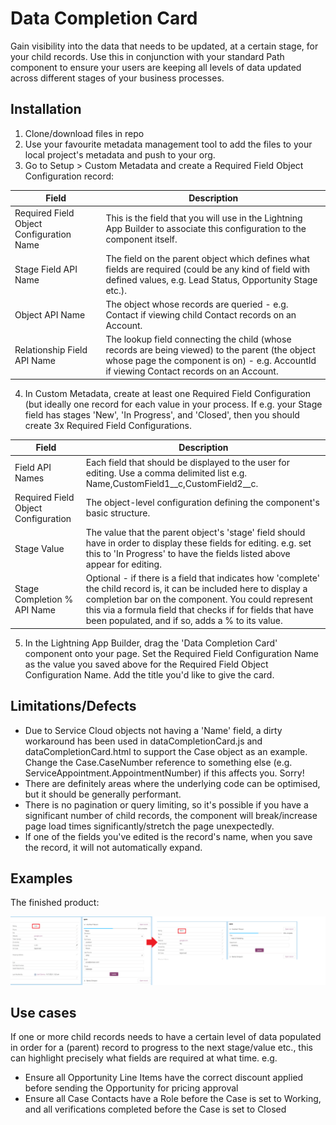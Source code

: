 # Data Completion Card
Gain visibility into the data that needs to be updated, at a certain stage, for your child records. Use this in conjunction with your standard Path component to ensure your users are keeping all levels of data updated across different stages of your business processes.

## Installation
1. Clone/download files in repo
2. Use your favourite metadata management tool to add the files to your local project's metadata and push to your org.
3. Go to Setup > Custom Metadata and create a Required Field Object Configuration record:

| Field  | Description  |
| ------------ | ------------ |
| Required Field Object Configuration Name  | This is the field that you will use in the Lightning App Builder to associate this configuration to the component itself.   |
| Stage Field API Name  | The field on the parent object which defines what fields are required (could be any kind of field with defined values, e.g. Lead Status, Opportunity Stage etc.).   |
| Object API Name | The object whose records are queried - e.g. Contact if viewing child Contact records on an Account.  | 
| Relationship Field API Name  | The lookup field connecting the child (whose records are being viewed) to the parent (the object whose page the component is on) - e.g. AccountId if viewing Contact records on an Account. |

4. In Custom Metadata, create at least one Required Field Configuration (but ideally one record for each value in your process. If e.g. your Stage field has stages 'New', 'In Progress', and 'Closed', then you should create 3x Required Field Configurations.

| Field  | Description  |
| ------------ | ------------ |
| Field API Names  | Each field that should be displayed to the user for editing. Use a comma delimited list e.g. Name,CustomField1__c,CustomField2__c.  |
| Required Field Object Configuration | The object-level configuration defining the component's basic structure.  | 
| Stage Value  | The value that the parent object's 'stage' field should have in order to display these fields for editing. e.g. set this to 'In Progress' to have the fields listed above appear for editing. |
| Stage Completion % API Name  | Optional - if there is a field that indicates how 'complete' the child record is, it can be included here to display a completion bar on the component. You could represent this via a formula field that checks if for fields that have been populated, and if so, adds a % to its value. |

5. In the Lightning App Builder, drag the 'Data Completion Card' component onto your page. Set the Required Field Configuration Name as the value you saved above for the Required Field Object Configuration Name. Add the title you'd like to give the card.

## Limitations/Defects
- Due to Service Cloud objects not having a 'Name' field, a dirty workaround has been used in dataCompletionCard.js and dataCompletionCard.html to support the Case object as an example. Change the Case.CaseNumber reference to something else (e.g. ServiceAppointment.AppointmentNumber) if this affects you. Sorry!
- There are definitely areas where the underlying code can be optimised, but it should be generally performant.
- There is no pagination or query limiting, so it's possible if you have a significant number of child records, the component will break/increase page load times significantly/stretch the page unexpectedly.
- If one of the fields you've edited is the record's name, when you save the record, it will not automatically expand.

## Examples
The finished product:

![image1](/images/image.PNG)


## Use cases

If one or more child records needs to have a certain level of data populated in order for a (parent) record to progress to the next stage/value etc., this can highlight precisely what fields are required at what time.
e.g.
- Ensure all Opportunity Line Items have the correct discount applied before sending the Opportunity for pricing approval
- Ensure all Case Contacts have a Role before the Case is set to Working, and all verifications completed before the Case is set to Closed
